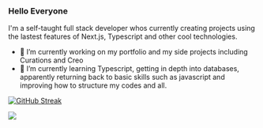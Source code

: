 ### Hello Everyone

I'm a self-taught full stack developer whos currently creating projects using the lastest features of Next.js, Typescript and other cool technologies. 

- 🔭 I’m currently working on my portfolio and my side projects including Curations and Creo
- 🌱 I’m currently learning Typescript, getting in depth into databases, apparently returning back to basic skills such as javascript and improving how to structure my codes and all. 

[![GitHub Streak](http://github-readme-streak-stats.herokuapp.com?user=JstVex&theme=dark)](https://git.io/streak-stats)

![](https://komarev.com/ghpvc/?username=JstVex&color=orange)
